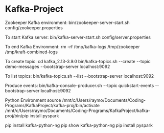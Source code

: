 # Kafka-Project

Zookeeper Kafka environment:
bin/zookeeper-server-start.sh config/zookeeper.properties

To start Kafka server:
bin/kafka-server-start.sh config/server.properties

To end Kafka Environment:
rm -rf /tmp/kafka-logs /tmp/zookeeper /tmp/kraft-combined-logs

To create topic:
cd kafka_2.13-3.9.0
bin/kafka-topics.sh --create --topic demo-messages --bootstrap-server localhost:9092

To list topics:
bin/kafka-topics.sh --list --bootstrap-server localhost:9092

Produce events:
bin/kafka-console-producer.sh --topic quickstart-events --bootstrap-server localhost:9092

Python Environment
source /mnt/c/Users/raymo/Documents/Coding-Programs/KafkaProject/kafka-proj/bin/activate
/mnt/c/Users/raymo/Documents/Coding-Programs/KafkaProject/kafka-proj/bin/pip install pyspark

pip install kafka-python-ng
pip show kafka-python-ng
pip install pyspark